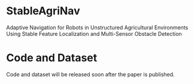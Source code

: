 # StableAgriNav
Adaptive Navigation for Robots in Unstructured Agricultural Environments Using Stable Feature Localization and Multi-Sensor Obstacle Detection


# Code and Dataset
Code and dataset will be released soon after the paper is published.

